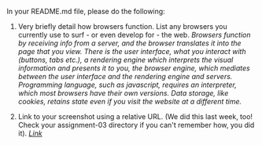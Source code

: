 In your README.md file, please do the following:
1. Very briefly detail how browsers function. List any browsers you currently use to surf - or even develop for - the web.
<i>Browsers function by receiving info from a server, and the browser translates it into the page that you view. There is the user interface, what you interact with (buttons, tabs etc.), a rendering engine which interprets the visual information and presents it to you, the browser engine, which mediates between the user interface and the rendering engine and servers. Programming language, such as javascript, requires an interpreter, which most browsers have their own versions. Data storage, like cookies, retains state even if you visit the website at a different time.</i>

2. Link to your screenshot using a relative URL. (We did this last week, too! Check your assignment-03 directory if you can't remember how, you did it).
<i>[Link](../images/assignment-04-screenshot.jpg)</i>